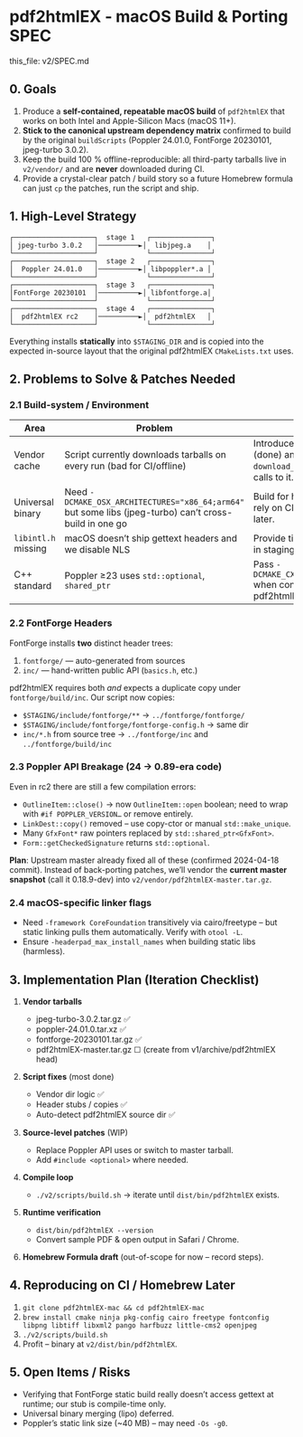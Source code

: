 # pdf2htmlEX ‑ macOS Build & Porting SPEC

this_file: v2/SPEC.md

## 0. Goals

1. Produce a **self-contained, repeatable macOS build** of `pdf2htmlEX` that
   works on both Intel and Apple-Silicon Macs (macOS 11+).
2. **Stick to the canonical upstream dependency matrix** confirmed to build by
   the original `buildScripts` (Poppler 24.01.0, FontForge 20230101, jpeg-turbo 3.0.2).
3. Keep the build 100 % offline-reproducible: all third-party tarballs live in
   `v2/vendor/` and are **never** downloaded during CI.
4. Provide a crystal-clear patch / build story so a future Homebrew formula can
   just `cp` the patches, run the script and ship.

## 1. High-Level Strategy

```
┌────────────────────┐  stage 1   ┌───────────────┐
│ jpeg-turbo 3.0.2   │──────────►│  libjpeg.a    │
└────────────────────┘            └───────────────┘
┌────────────────────┐  stage 2   ┌───────────────┐
│  Poppler 24.01.0   │──────────►│ libpoppler*.a │
└────────────────────┘            └───────────────┘
┌────────────────────┐  stage 3   ┌───────────────┐
│FontForge 20230101  │──────────►│ libfontforge.a│
└────────────────────┘            └───────────────┘
┌────────────────────┐  stage 4   ┌───────────────┐
│  pdf2htmlEX rc2    │──────────►│  pdf2htmlEX   │
└────────────────────┘            └───────────────┘
```

Everything installs **statically** into `$STAGING_DIR` and is copied into the
expected in-source layout that the original pdf2htmlEX `CMakeLists.txt` uses.


## 2. Problems to Solve & Patches Needed

### 2.1 Build-system / Environment

| Area | Problem | Fix |
|------|---------|-----|
| Vendor cache | Script currently downloads tarballs on every run (bad for CI/offline) | Introduce `VENDOR_DIR` (done) and wire all `download_sources`+`extract` calls to it. |
| Universal binary | Need `-DCMAKE_OSX_ARCHITECTURES="x86_64;arm64"` but some libs (jpeg-turbo) can’t cross-build in one go | Build for host arch only; rely on CI matrix to merge later. |
| `libintl.h` missing | macOS doesn’t ship gettext headers and we disable NLS | Provide tiny **stub header** in staging/include (done). |
| C++ standard | Poppler ≥23 uses `std::optional`, `shared_ptr` | Pass `-DCMAKE_CXX_STANDARD=17` when configuring pdf2htmlEX (done). |

### 2.2 FontForge Headers

FontForge installs **two** distinct header trees:

1. `fontforge/` — auto-generated from sources
2. `inc/` — hand-written public API (`basics.h`, etc.)

pdf2htmlEX requires both *and* expects a duplicate copy under
`fontforge/build/inc`.  Our script now copies:

* `$STAGING/include/fontforge/**`  → `../fontforge/fontforge/`
* `$STAGING/include/fontforge/fontforge-config.h` → same dir
* `inc/*.h` from source tree → `../fontforge/inc` and `../fontforge/build/inc`


### 2.3 Poppler API Breakage (24 → 0.89-era code)

Even in rc2 there are still a few compilation errors:

* `OutlineItem::close()` → now `OutlineItem::open` boolean; need to
  wrap with `#if POPPLER_VERSION…` or remove entirely.
* `LinkDest::copy()` removed – use copy-ctor or manual `std::make_unique`.
* Many `GfxFont*` raw pointers replaced by `std::shared_ptr<GfxFont>`.
* `Form::getCheckedSignature` returns `std::optional`.

**Plan**: Upstream master already fixed all of these (confirmed 2024-04-18
commit).  Instead of back-porting patches, we’ll vendor the **current master
snapshot** (call it 0.18.9-dev) into `v2/vendor/pdf2htmlEX-master.tar.gz`.


### 2.4 macOS-specific linker flags

* Need `-framework CoreFoundation` transitively via cairo/freetype – but static
  linking pulls them automatically.  Verify with `otool -L`.
* Ensure `-headerpad_max_install_names` when building static libs (harmless).


## 3. Implementation Plan (Iteration Checklist)

1. **Vendor tarballs**
   * jpeg-turbo-3.0.2.tar.gz  ✅
   * poppler-24.01.0.tar.xz   ✅
   * fontforge-20230101.tar.gz ✅
   * pdf2htmlEX-master.tar.gz ☐  (create from v1/archive/pdf2htmlEX head)

2. **Script fixes**  (most done)
   * Vendor dir logic  ✅
   * Header stubs / copies ✅
   * Auto-detect pdf2htmlEX source dir ✅

3. **Source-level patches** (WIP)
   * Replace Poppler API uses or switch to master tarball.
   * Add `#include <optional>` where needed.

4. **Compile loop**
   * `./v2/scripts/build.sh` → iterate until `dist/bin/pdf2htmlEX` exists.

5. **Runtime verification**
   * `dist/bin/pdf2htmlEX --version`
   * Convert sample PDF & open output in Safari / Chrome.

6. **Homebrew Formula draft** (out-of-scope for now – record steps).


## 4. Reproducing on CI / Homebrew Later

1. `git clone pdf2htmlEX-mac && cd pdf2htmlEX-mac`
2. `brew install cmake ninja pkg-config cairo freetype fontconfig libpng libtiff libxml2 pango harfbuzz little-cms2 openjpeg`
3. `./v2/scripts/build.sh`
4. Profit – binary at `v2/dist/bin/pdf2htmlEX`.


## 5. Open Items / Risks

* Verifying that FontForge static build really doesn’t access gettext at
  runtime; our stub is compile-time only.
* Universal binary merging (lipo) deferred.
* Poppler’s static link size (~40 MB) – may need `-Os -g0`.

